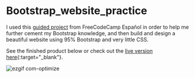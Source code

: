 # Bootstrap_website_practice
I used this [guided project](https://www.youtube.com/watch?v=QCw0L6FupQ0&t) from FreeCodeCamp Español in order to help me further cement my Bootstrap knowledge, and then build and design a beautiful website using 95% Bootstrap and very little CSS. 

See the finished product below or check out the [live version here](https://guydavidwhittaker.com/Bootstrap_website_practice/){:target="_blank"}.

![ezgif com-optimize](https://github.com/gdwhittaker94/Bootstrap_website_practice/assets/105855731/c70d5a8a-dfed-444d-a339-fc19560c1ec4)
